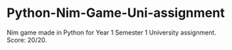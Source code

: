 # Python-Nim-Game-Uni-assignment
Nim game made in Python for Year 1 Semester 1 University assignment. Score: 20/20.

